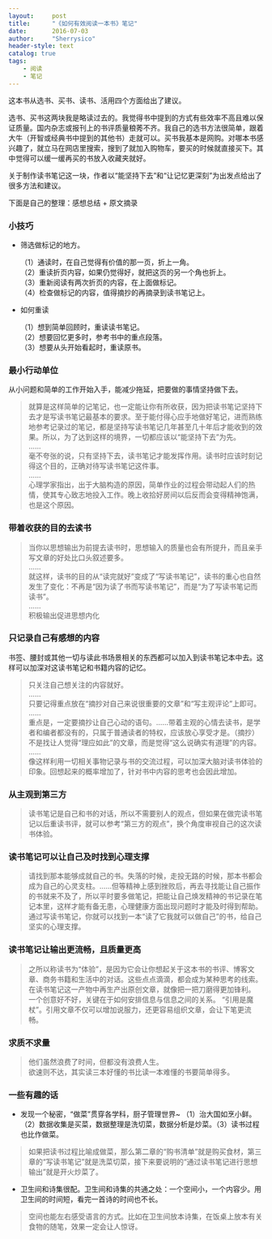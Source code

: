 ```yaml
---
layout:     post
title:      "《如何有效阅读一本书》笔记"
date:       2016-07-03
author:     "Sherrysico"
header-style: text
catalog: true
tags:
    - 阅读
    - 笔记
---
```

这本书从选书、买书、读书、活用四个方面给出了建议。  

选书、买书这两块我是略读过去的。我觉得书中提到的方式有些效率不高且难以保证质量。国内杂志或报刊上的书评质量稂莠不齐。我自己的选书方法很简单，跟着大牛（开智或经典书中提到的其他书）走就可以。买书我基本是网购。对哪本书感兴趣了，就立马在网店里搜索，搜到了就加入购物车，要买的时候就直接买下。其中觉得可以缓一缓再买的书放入收藏夹就好。  
  
关于制作读书笔记这一块，作者以“能坚持下去”和“让记忆更深刻”为出发点给出了很多方法和建议。   

下面是自己的整理：感想总结 + 原文摘录 

### 小技巧
* 筛选做标记的地方。
  
  （1）通读时，在自己觉得有价值的那一页，折上一角。  
  （2）重读折页内容，如果仍觉得好，就把这页的另一个角也折上。  
  （3）重新阅读有两次折页的内容，在上面做标记。  
  （4）检查做标记的内容，值得摘抄的再摘录到读书笔记上。  

* 如何重读
  
  （1）想到简单回顾时，重读读书笔记。  
  （2）想要回忆更多时，参考书中的重点段落。  
  （3）想要从头开始看起时，重读原书。  

### 最小行动单位
从小问题和简单的工作开始入手，能减少拖延，把要做的事情坚持做下去。

> 就算是这样简单的记笔记，也一定能让你有所收获，因为把读书笔记坚持下去才是写读书笔记最基本的要求。至于能付得心应手地做好笔记，进而熟练地参考记录过的笔记，都是坚持写读书笔记几年甚至几十年后才能收到的效果。所以，为了达到这样的境界，一切都应该以“能坚持下去”为先。  
> ......  
> 毫不夸张的说，只有坚持下去，读书笔记才能发挥作用。读书时应该时刻记得这个目的，正确对待写读书笔记这件事。  
> ......   
> 心理学家指出，出于大脑构造的原因，简单作业的过程会带动起人们的热情，使其专心致志地投入工作。晚上收拾好房间以后反而会变得精神饱满，也是这个原因。  
  
### 带着收获的目的去读书 

> 当你以思想输出为前提去读书时，思想输入的质量也会有所提升，而且亲手写文章的好处比口头叙述要多。   
> ......   
> 就这样，读书的目的从“读完就好”变成了“写读书笔记”，读书的重心也自然发生了变化：不再是“因为读了书而写读书笔记”，而是“为了写读书笔记而读书”。   
> ......  
> 积极输出促进思想内化  
  
  
### 只记录自己有感想的内容  
书签、腰封或其他一切与读此书场景相关的东西都可以加入到读书笔记本中去。这样可以加深对这读书笔记和书籍内容的记忆。  

> 只关注自己想关注的内容就好。    
> ......     
> 只要记得重点放在“摘抄对自己来说很重要的文章”和“写主观评论”上即可。   
> ......    
> 重点是，一定要摘抄让自己心动的语句。......带着主观的心情去读书，是学者和编者都没有的，只属于普通读者的特权，应该放心享受才是。（摘抄）不是找让人觉得“理应如此”的文章，而是觉得“这么说确实有道理”的内容。  
> ......   
> 像这样利用一切相关事物记录与书的交流过程，可以加深大脑对读书体验的印象。回想起来的概率增加了，针对书中内容的思考也会因此增加。  


### 从主观到第三方
> 读书笔记是自己和书的对话，所以不需要别人的观点，但如果在做完读书笔记以后重读书评，就可以参考“第三方的观点”，换个角度审视自己的这次读书体验。 

### 读书笔记可以让自己及时找到心理支撑 

> 请找到那本能够成就自己的书。失落的时候，走投无路的时候，那本书都会成为自己的心灵支柱。......但等精神上感到挫败后，再去寻找能让自己振作的书就来不及了，所以平时要多做笔记，把能让自己焕发精神的书记录在笔记本里，这样才能有备无患，心理健康方面出现问题时才能及时得到帮助。通过写读书笔记，你就可以找到一本“读了它我就可以做自己”的书，给自己坚实的心理支撑。  

### 读书笔记让输出更流畅，且质量更高    

> 之所以称读书为“体验”，是因为它会让你想起关于这本书的书评、博客文章、商务书籍和生活中的对话。这些点点滴滴，都会成为某种思考的线索。在读书笔记这一产物中再生产出原创文章，就像把一把刀磨得更加锋利。 
> 一个创意好不好，关键在于如何安排信息与信息之间的关系。 
> “引用是魔杖”。引用文章不仅可以增加说服力，还更容易组织文章，会让下笔更流畅。
  
### 求质不求量  
    
> 他们虽然浪费了时间，但都没有浪费人生。  
> 欲速则不达，其实读三本好懂的书比读一本难懂的书要简单得多。  


### 一些有趣的话
* 发现一个秘密，“做菜”贯穿各学科，厨子管理世界~ （1）治大国如烹小鲜。（2）数据收集是买菜，数据整理是洗切菜，数据分析是炒菜。（3）读书过程也比作做菜。

> 如果把读书过程比喻成做菜，那么第二章的“购书清单”就是购买食材，第三章的“写读书笔记”就是洗菜切菜，接下来要说明的“通过读书笔记进行思想输出”就是开火炒菜了。  

* 卫生间和诗集很配。卫生间和诗集的共通之处：一个空间小，一个内容少。用卫生间的时间短，看完一首诗的时间也不长。    

> 空间也能左右感受语言的方式。比如在卫生间放本诗集，在饭桌上放本有关食物的随笔，效果一定会让人惊讶。  
